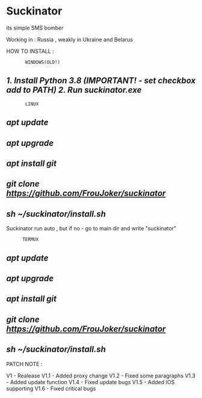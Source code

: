 # Suckinator
its simple SMS bomber

Working in : Russia , weakly in Ukraine and Belarus

HOW TO INSTALL :


           WINDOWS(OLD!)

*1. Install Python 3.8 (IMPORTANT! - set checkbox add to PATH)*
*2. Run suckinator.exe*
---

           LINUX

*apt update*
---
*apt upgrade*
---
*apt install git*
---
*git clone https://github.com/FrouJoker/suckinator*
---
*sh ~/suckinator/install.sh*
---

Suckinator run auto , but if no - go to main dir and write "suckinator"

          
          TERMUX

*apt update* 
---
*apt upgrade*
---
*apt install git*
---
*git clone https://github.com/FrouJoker/suckinator*
---
*sh ~/suckinator/install.sh*
---


PATCH NOTE :

V1 - Realease
V1.1 - Added proxy change
V1.2 - Fixed some paragraphs
V1.3 - Added update function
V1.4 - Fixed update bugs
V1.5 - Added IOS supporting
V1.6 - Fixed critical bugs
